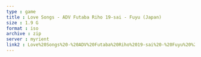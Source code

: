```yaml
---
type : game
title : Love Songs - ADV Futaba Riho 19-sai - Fuyu (Japan)
size : 1.9 G
format : iso
archive : zip
server : myrient
link2 : Love%20Songs%20-%20ADV%20Futaba%20Riho%2019-sai%20-%20Fuyu%20%28Japan%29
---
```

